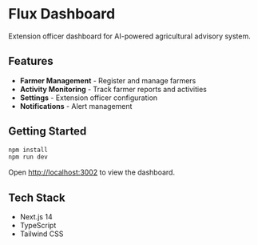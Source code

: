 # Flux Dashboard

Extension officer dashboard for AI-powered agricultural advisory system.

## Features

- **Farmer Management** - Register and manage farmers
- **Activity Monitoring** - Track farmer reports and activities
- **Settings** - Extension officer configuration
- **Notifications** - Alert management

## Getting Started

```bash
npm install
npm run dev
```

Open [http://localhost:3002](http://localhost:3002) to view the dashboard.

## Tech Stack

- Next.js 14
- TypeScript
- Tailwind CSS
